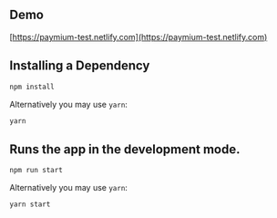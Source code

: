 
## Demo
[https://paymium-test.netlify.com](https://paymium-test.netlify.com)


## Installing a Dependency

```sh
npm install 
```

Alternatively you may use `yarn`:

```sh
yarn 

```
## Runs the app in the development mode.

```sh
npm run start 
```

Alternatively you may use `yarn`:

```sh
yarn start 

```
